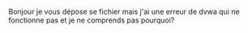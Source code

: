 Bonjour je vous dépose se fichier mais j'ai une erreur de dvwa qui ne fonctionne pas et je ne comprends pas pourquoi?